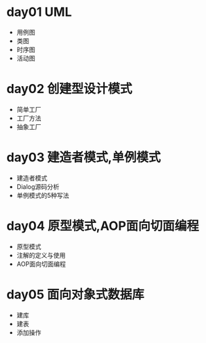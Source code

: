 # day01 UML
- 用例图
- 类图
- 时序图
- 活动图

# day02 创建型设计模式
- 简单工厂
- 工厂方法
- 抽象工厂

# day03 建造者模式,单例模式
- 建造者模式
- Dialog源码分析
- 单例模式的5种写法

# day04 原型模式,AOP面向切面编程
- 原型模式
- 注解的定义与使用
- AOP面向切面编程

# day05 面向对象式数据库
- 建库
- 建表
- 添加操作